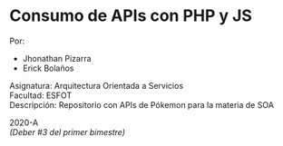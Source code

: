 # Consumo de APIs con PHP y JS

Por: 
* Jhonathan Pizarra
* Erick Bolaños

Asignatura: Arquitectura Orientada a Servicios\
Facultad: ESFOT\
Descripción: Repositorio con APIs de Pókemon para la materia de SOA

2020-A\
*(Deber #3 del primer bimestre)*

